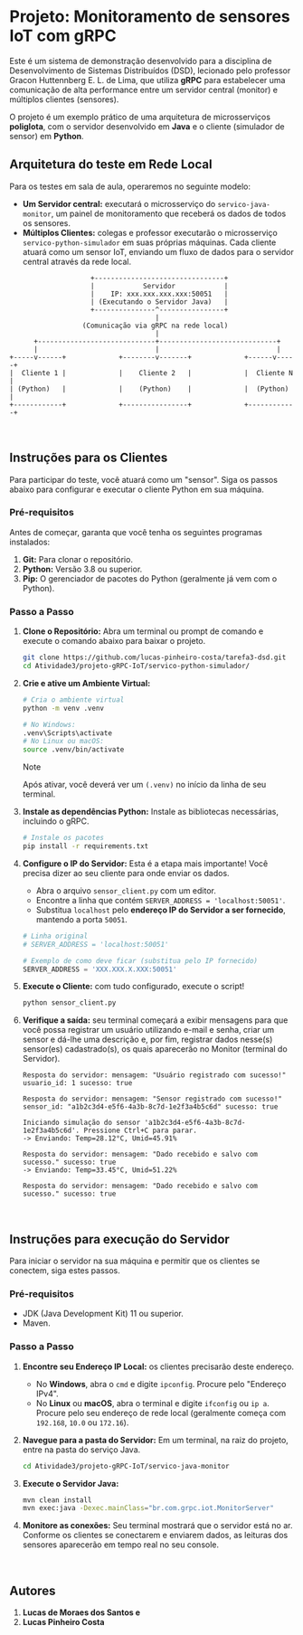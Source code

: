 # Projeto: Monitoramento de sensores IoT com gRPC

Este é um sistema de demonstração desenvolvido para a disciplina de Desenvolvimento de Sistemas Distribuídos (DSD), lecionado pelo professor Gracon Huttennberg E. L. de Lima, que utiliza **gRPC** para estabelecer uma comunicação de alta performance entre um servidor central (monitor) e múltiplos clientes (sensores).

O projeto é um exemplo prático de uma arquitetura de microsserviços **poliglota**, com o servidor desenvolvido em **Java** e o cliente (simulador de sensor) em **Python**.

## Arquitetura do teste em Rede Local

Para os testes em sala de aula, operaremos no seguinte modelo:

-   **Um Servidor central:** executará o microsserviço do `servico-java-monitor`, um painel de monitoramento que receberá os dados de todos os sensores.
-   **Múltiplos Clientes:** colegas e professor executarão o microsserviço `servico-python-simulador` em suas próprias máquinas. Cada cliente atuará como um sensor IoT, enviando um fluxo de dados para o servidor central através da rede local.

```
                    +--------------------------------+
                    |            Servidor            |
                    |    IP: xxx.xxx.xxx.xxx:50051   |
                    | (Executando o Servidor Java)   |
                    +---------------^----------------+
                                    |
                  (Comunicação via gRPC na rede local)
                                    |
      +-----------------------------+-----------------------------+
      |                             |                             |
+-----v------+             +--------v-------+             +------v-----+
|  Cliente 1 |             |    Cliente 2   |             |  Cliente N |
| (Python)   |             |    (Python)    |             |  (Python)  |
+------------+             +----------------+             +------------+
```

<br>

## Instruções para os Clientes

Para participar do teste, você atuará como um "sensor". Siga os passos abaixo para configurar e executar o cliente Python em sua máquina.

### Pré-requisitos

Antes de começar, garanta que você tenha os seguintes programas instalados:

1.  **Git:** Para clonar o repositório.
2.  **Python:** Versão 3.8 ou superior.
3.  **Pip:** O gerenciador de pacotes do Python (geralmente já vem com o Python).

### Passo a Passo

1.  **Clone o Repositório:** Abra um terminal ou prompt de comando e execute o comando abaixo para baixar o projeto.
    ```bash
    git clone https://github.com/lucas-pinheiro-costa/tarefa3-dsd.git
    cd Atividade3/projeto-gRPC-IoT/servico-python-simulador/
    ```

2.  **Crie e ative um Ambiente Virtual:**
    ```bash
    # Cria o ambiente virtual
    python -m venv .venv
    
    # No Windows:
    .venv\Scripts\activate
    # No Linux ou macOS:
    source .venv/bin/activate
    ```
    > [!NOTE]
    > Após ativar, você deverá ver um `(.venv)` no início da linha de seu terminal.

3.  **Instale as dependências Python:** Instale as bibliotecas necessárias, incluindo o gRPC.
    ```bash
    # Instale os pacotes
    pip install -r requirements.txt
    ```

4.  **Configure o IP do Servidor:** Esta é a etapa mais importante! Você precisa dizer ao seu cliente para onde enviar os dados.
    -   Abra o arquivo `sensor_client.py` com um editor.
    -   Encontre a linha que contém `SERVER_ADDRESS = 'localhost:50051'`.
    -   Substitua `localhost` pelo **endereço IP do Servidor a ser fornecido**, mantendo a porta `50051`.

    ```python
    # Linha original
    # SERVER_ADDRESS = 'localhost:50051'

    # Exemplo de como deve ficar (substitua pelo IP fornecido)
    SERVER_ADDRESS = 'XXX.XXX.X.XXX:50051'
    ```

5.  **Execute o Cliente:** com tudo configurado, execute o script!
    ```bash
    python sensor_client.py
    ```

6.  **Verifique a saída:** seu terminal começará a exibir mensagens para que você possa registrar um usuário utilizando e-mail e senha, criar um sensor e dá-lhe uma descrição e, por fim, registrar dados nesse(s) sensor(es) cadastrado(s), os quais aparecerão no Monitor (terminal do Servidor).

    ```
    Resposta do servidor: mensagem: "Usuário registrado com sucesso!" usuario_id: 1 sucesso: true

    Resposta do servidor: mensagem: "Sensor registrado com sucesso!" sensor_id: "a1b2c3d4-e5f6-4a3b-8c7d-1e2f3a4b5c6d" sucesso: true

    Iniciando simulação do sensor 'a1b2c3d4-e5f6-4a3b-8c7d-1e2f3a4b5c6d'. Pressione Ctrl+C para parar.
    -> Enviando: Temp=28.12°C, Umid=45.91%

    Resposta do servidor: mensagem: "Dado recebido e salvo com sucesso." sucesso: true
    -> Enviando: Temp=33.45°C, Umid=51.22%
    
    Resposta do servidor: mensagem: "Dado recebido e salvo com sucesso." sucesso: true
    ```

<br>

## Instruções para execução do Servidor

Para iniciar o servidor na sua máquina e permitir que os clientes se conectem, siga estes passos.

### Pré-requisitos
-   JDK (Java Development Kit) 11 ou superior.
-   Maven.

### Passo a Passo

1.  **Encontre seu Endereço IP Local:** os clientes precisarão deste endereço.
    -   No **Windows**, abra o `cmd` e digite `ipconfig`. Procure pelo "Endereço IPv4".
    -   No **Linux** ou **macOS**, abra o terminal e digite `ifconfig` ou `ip a`. Procure pelo seu endereço de rede local (geralmente começa com `192.168`, `10.0` ou `172.16`).

2.  **Navegue para a pasta do Servidor:** Em um terminal, na raiz do projeto, entre na pasta do serviço Java.
    ```bash
    cd Atividade3/projeto-gRPC-IoT/servico-java-monitor
    ```

4.  **Execute o Servidor Java:**
    ```bash
    mvn clean install
    mvn exec:java -Dexec.mainClass="br.com.grpc.iot.MonitorServer"
    ```

5.  **Monitore as conexões:** Seu terminal mostrará que o servidor está no ar. Conforme os clientes se conectarem e enviarem dados, as leituras dos sensores aparecerão em tempo real no seu console.

<br>

## Autores

1. **Lucas de Moraes dos Santos e** 
2. **Lucas Pinheiro Costa**